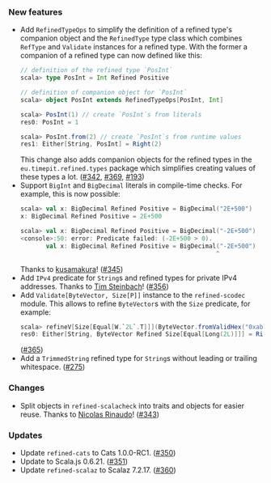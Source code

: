 ### New features

* Add `RefinedTypeOps` to simplify the definition of a refined type's
  companion object and the `RefinedType` type class which combines
  `RefType` and `Validate` instances for a refined type. With the
  former a companion of a refined type can now defined like this:
  ```scala
  // definition of the refined type `PosInt`
  scala> type PosInt = Int Refined Positive

  // definition of companion object for `PosInt`
  scala> object PosInt extends RefinedTypeOps[PosInt, Int]

  scala> PosInt(1) // create `PosInt`s from literals
  res0: PosInt = 1

  scala> PosInt.from(2) // create `PosInt`s from runtime values
  res1: Either[String, PosInt] = Right(2)
  ```
  This change also adds companion objects for the refined types in
  the `eu.timepit.refined.types` package which simplifies creating
  values of these types a lot.
  ([#342][#342], [#369][#369], [#193][#193])
* Support `BigInt` and `BigDecimal` literals in compile-time checks.
  For example, this is now possible:
  ```scala
  scala> val x: BigDecimal Refined Positive = BigDecimal("2E+500")
  x: BigDecimal Refined Positive = 2E+500

  scala> val x: BigDecimal Refined Positive = BigDecimal("-2E+500")
  <console>:50: error: Predicate failed: (-2E+500 > 0).
         val x: BigDecimal Refined Positive = BigDecimal("-2E+500")
                                                        ^
  ```
  Thanks to [kusamakura](https://github.com/kusamakura)!
  ([#345][#345])
* Add `IPv4` predicate for `String`s and refined types for private IPv4
  addresses. Thanks to [Tim Steinbach](https://github.com/NeQuissimus)!
  ([#356][#356])
* Add `Validate[ByteVector, Size[P]]` instance to the `refined-scodec`
  module. This allows to refine `ByteVector`s with the `Size` predicate,
  for example:
  ```scala
  scala> refineV[Size[Equal[W.`2L`.T]]](ByteVector.fromValidHex("0xabcd"))
  res0: Either[String, ByteVector Refined Size[Equal[Long(2L)]]] = Right(ByteVector(2 bytes, 0xabcd))
  ```
  ([#365][#365])
* Add a `TrimmedString` refined type for `String`s without leading or
  trailing whitespace. ([#275][#275])

### Changes

* Split objects in `refined-scalacheck` into traits and objects for
  easier reuse. Thanks to [Nicolas Rinaudo](https://github.com/nrinaudo)!
  ([#343][#343])

### Updates

* Update `refined-cats` to Cats 1.0.0-RC1. ([#350][#350])
* Update to Scala.js 0.6.21. ([#351][#351])
* Update `refined-scalaz` to Scalaz 7.2.17. ([#360][#360])

[#193]: https://github.com/fthomas/refined/pull/193
[#275]: https://github.com/fthomas/refined/pull/275
[#342]: https://github.com/fthomas/refined/issues/342
[#343]: https://github.com/fthomas/refined/pull/343
[#345]: https://github.com/fthomas/refined/pull/345
[#350]: https://github.com/fthomas/refined/pull/350
[#351]: https://github.com/fthomas/refined/pull/351
[#356]: https://github.com/fthomas/refined/pull/356
[#360]: https://github.com/fthomas/refined/pull/360
[#365]: https://github.com/fthomas/refined/pull/365
[#369]: https://github.com/fthomas/refined/pull/369
